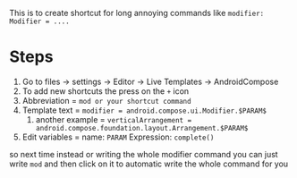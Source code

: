 
This is to create shortcut for long annoying commands like `modifier: Modifier = ....` 


# Steps

1. Go to files -> settings -> Editor -> Live Templates -> AndroidCompose
2. To add new shortcuts the press on the `+` icon
3. Abbreviation = `mod or your shortcut command` 
4. Template text = `modifier = android.compose.ui.Modifier.$PARAM$`
	1. another example = `verticalArrangement = android.compose.foundation.layout.Arrangement.$PARAM$`
5. Edit variables = name: `PARAM` Expression: `complete()`

so next time instead or writing the whole modifier command you can just write `mod` and then click on it to automatic write the whole command for you